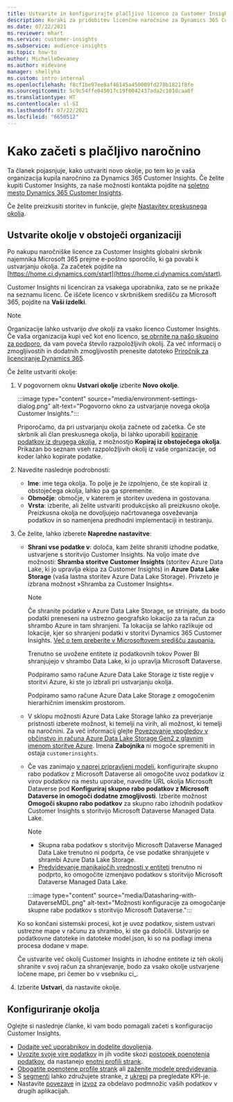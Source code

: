 ```yaml
---
title: Ustvarite in konfigurirajte plačljivo licenco za Customer Insights
description: Koraki za pridobitev licenčne naročnine za Dynamics 365 Customer Insights in njeno konfiguracijo.
ms.date: 07/22/2021
ms.reviewer: mhart
ms.service: customer-insights
ms.subservice: audience-insights
ms.topic: how-to
author: MichelleDevaney
ms.author: midevane
manager: shellyha
ms.custom: intro-internal
ms.openlocfilehash: f8cf1be97ee8af46145a450009fd278b1821f8fe
ms.sourcegitcommit: 5c9c54ffe045017c19f0042437ada2c101dcaa0f
ms.translationtype: HT
ms.contentlocale: sl-SI
ms.lasthandoff: 07/22/2021
ms.locfileid: "6650512"
---
```

# <a name="get-started-with-a-paid-subscription"></a>Kako začeti s plačljivo naročnino

Ta članek pojasnjuje, kako ustvariti novo okolje, po tem ko je vaša organizacija kupila naročnino za Dynamics 365 Customer Insights. Če želite kupiti Customer Insights, za naše možnosti kontakta pojdite na [spletno mesto Dynamics 365 Customer Insights](https://dynamics.microsoft.com/ai/customer-insights/). 

Če želite preizkusiti storitev in funkcije, glejte [Nastavitev preskusnega okolja](get-started-trial.md).

## <a name="create-an-environment-in-an-existing-organization"></a>Ustvarite okolje v obstoječi organizaciji

Po nakupu naročniške licence za Customer Insights globalni skrbnik najemnika Microsoft 365 prejme e-poštno sporočilo, ki ga povabi k ustvarjanju okolja. Za začetek pojdite na [https://home.ci.dynamics.com/start](https://home.ci.dynamics.com/start). 

Customer Insights ni licenciran za vsakega uporabnika, zato se ne prikaže na seznamu licenc. Če iščete licenco v skrbniškem središču za Microsoft 365, pojdite na **Vaši izdelki**. 

> [!NOTE]
> Organizacije lahko ustvarijo *dve* okolji za vsako licenco Customer Insights. Če vaša organizacija kupi več kot eno licenco, [se obrnite na našo skupino za podporo](https://go.microsoft.com/fwlink/?linkid=2079641), da vam poveča število razpoložljivih okolij. Za več informacij o zmogljivostih in dodatnih zmogljivostih prenesite datoteko [Priročnik za licenciranje Dynamics 365](https://go.microsoft.com/fwlink/?LinkId=866544).

Če želite ustvariti okolje:

1. V pogovornem oknu **Ustvari okolje** izberite **Novo okolje**.

   :::image type="content" source="media/environment-settings-dialog.png" alt-text="Pogovorno okno za ustvarjanje novega okolja Customer Insights.":::

   Priporočamo, da pri ustvarjanju okolja začnete od začetka. Če ste skrbnik ali član preskusnega okolja, bi lahko uporabili [kopiranje podatkov iz drugega okolja](manage-environments.md#copy-the-environment-configuration), z možnostjo **Kopiraj iz obstoječega okolja**. Prikazan bo seznam vseh razpoložljivih okolij iz vaše organizacije, od koder lahko kopirate podatke.

1. Navedite naslednje podrobnosti:
   - **Ime**: ime tega okolja. To polje je že izpolnjeno, če ste kopirali iz obstoječega okolja, lahko pa ga spremenite.
   - **Območje**: območje, v katerem je storitev uvedena in gostovana.
   - **Vrsta**: izberite, ali želite ustvariti produkcijsko ali preizkusno okolje. Preizkusna okolja ne dovoljujejo načrtovanega osveževanja podatkov in so namenjena predhodni implementaciji in testiranju.
   
1. Če želite, lahko izberete **Napredne nastavitve**:

   - **Shrani vse podatke v**: določa, kam želite shraniti izhodne podatke, ustvarjene s storitvijo Customer Insights. Na voljo imate dve možnosti: **Shramba storitve Customer Insights** (storitev Azure Data Lake, ki jo upravlja ekipa za Customer Insights) in **Azure Data Lake Storage** (vaša lastna storitev Azure Data Lake Storage). Privzeto je izbrana možnost »Shramba za Customer Insights«.

     > [!NOTE]
     > Če shranite podatke v Azure Data Lake Storage, se strinjate, da bodo podatki preneseni na ustrezno geografsko lokacijo za ta račun za shrambo Azure in tam shranjeni. Ta lokacija se lahko razlikuje od lokacije, kjer so shranjeni podatki v storitvi Dynamics 365 Customer Insights. [Več o tem preberite v Microsoftovem središču zaupanja.](https://www.microsoft.com/trust-center)
     >
     > Trenutno se uvožene entitete iz podatkovnih tokov Power BI shranjujejo v shrambo Data Lake, ki jo upravlja Microsoft Dataverse. 
     > 
     > Podpiramo samo račune Azure Data Lake Storage iz tiste regije v storitvi Azure, ki ste jo izbrali pri ustvarjanju okolja. 
     > 
     > Podpiramo samo račune Azure Data Lake Storage z omogočenim hierarhičnim imenskim prostorom.


   - V sklopu možnosti Azure Data Lake Storage lahko za preverjanje pristnosti izberete možnost, ki temelji na virih, ali možnost, ki temelji na naročnini. Za več informacij glejte [Povezovanje vpogledov v občinstvo in računa Azure Data Lake Storage Gen2 z glavnim imenom storitve Azure](connect-service-principal.md). Imena **Zabojnika** ni mogoče spremeniti in ostaja `customerinsights`.
   
   - Če vas zanimajo [v naprej pripravljeni modeli](predictions-overview.md#out-of-box-models), konfigurirajte skupno rabo podatkov z Microsoft Dataverse ali omogočite uvoz podatkov iz virov podatkov na mestu uporabe, navedite URL okolja Microsoft Dataverse pod **Konfiguriraj skupno rabo podatkov z Microsoft Dataverse in omogoči dodatne zmogljivosti**. Izberite možnost **Omogoči skupno rabo podatkov** za skupno rabo izhodnih podatkov Customer Insights s storitvijo Microsoft Dataverse Managed Data Lake.

     > [!NOTE]
     > - Skupna raba podatkov s storitvijo Microsoft Dataverse Managed Data Lake trenutno ni podprta, če vse podatke shranjujete v shrambi Azure Data Lake Storage.
     > - [Predvidevanje manjkajočih vrednosti v entiteti](predictions.md) trenutno ni podprto, ko omogočite izmenjavo podatkov s storitvijo Microsoft Dataverse Managed Data Lake.

     :::image type="content" source="media/Datasharing-with-DataverseMDL.png" alt-text="Možnosti konfiguracije za omogočanje skupne rabe podatkov s storitvijo Microsoft Dataverse.":::

   Ko so končani sistemski procesi, kot je uvoz podatkov, sistem ustvari ustrezne mape v računu za shrambo, ki ste ga določili. Ustvarijo se podatkovne datoteke in datoteke model.json, ki so na podlagi imena procesa dodane v mape.

   Če ustvarite več okolij Customer Insights in izhodne entitete iz teh okolij shranite v svoj račun za shranjevanje, bodo za vsako okolje ustvarjene ločene mape, pri čemer bo v vsebniku ci_<environmentid>.

1. Izberite **Ustvari**, da nastavite okolje. 

## <a name="configure-an-environment"></a>Konfiguriranje okolja

Oglejte si naslednje članke, ki vam bodo pomagali začeti s konfiguracijo Customer Insights. 

- [Dodajte več uporabnikov in dodelite dovoljenja](permissions.md).
- [Uvozite svoje vire podatkov](data-sources.md) in jih vodite skozi [postopek poenotenja podatkov](data-unification.md), da nastanejo [enotni profili strank](customer-profiles.md).
- [Obogatite poenotene profile strank](enrichment-hub.md) ali [zaženite modele predvidevanja](predictions-overview.md).
- S [segmenti](segments.md) lahko združujete stranke, z [ukrepi](measures.md) pa pregledate KPI-je.
- Nastavite [povezave](connections.md) in [izvoz](export-destinations.md) za obdelavo podmnožic vaših podatkov v drugih aplikacijah.
